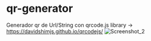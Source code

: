 # qr-generator
Generador qr de Url/String con qrcode.js library -> https://davidshimjs.github.io/qrcodejs/
![Screenshot_2](https://user-images.githubusercontent.com/77556113/129638201-061a0b3f-1854-430e-9c9a-de254979ac7f.jpg)

